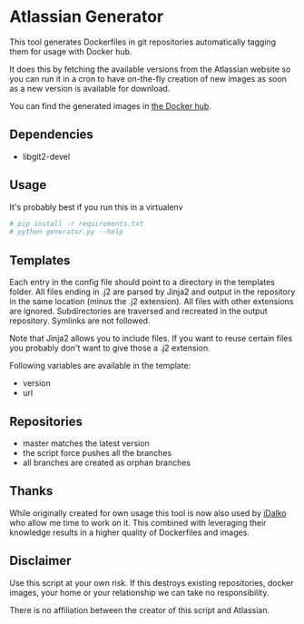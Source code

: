# Atlassian Generator

This tool generates Dockerfiles in git repositories automatically tagging them 
for usage with Docker hub.

It does this by fetching the available versions from the Atlassian website so 
you can run it in a cron to have on-the-fly creation of new images as soon as
a new version is available for download.

You can find the generated images in [the Docker hub](https://hub.docker.com/u/draca/).

## Dependencies

* libgit2-devel

## Usage

It's probably best if you run this in a virtualenv

```bash
# pip install -r requirements.txt
# python generator.py --help 
```

## Templates

Each entry in the config file should point to a directory in the templates folder.
All files ending in .j2 are parsed by Jinja2 and output in the repository in the 
same location (minus the .j2 extension). All files with other extensions are ignored.
Subdirectories are traversed and recreated in the output repository. Symlinks are not
followed.

Note that Jinja2 allows you to include files. If you want to reuse certain files you 
probably don't want to give those a .j2 extension.

Following variables are available in the template:
* version
* url

## Repositories

* master matches the latest version
* the script force pushes all the branches
* all branches are created as orphan branches

## Thanks

While originally created for own usage this tool is now also used by [iDalko](https://www.idalko.com) who
allow me time to work on it. This combined with leveraging their knowledge results in a higher quality of 
Dockerfiles and images.

## Disclaimer

Use this script at your own risk. If this destroys existing repositories, docker
images, your home or your relationship we can take no responsibility.

There is no affiliation between the creator of this script and Atlassian.
